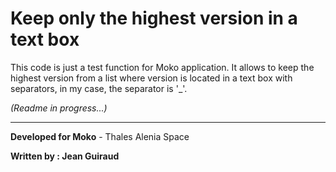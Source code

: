 # Keep only the highest version in a text box

This code is just a test function for Moko application.
It allows to keep the highest version from a list where version is located in a text box with separators, in my case, the separator is '_'. 

*(Readme in progress...)*

---

**Developed for Moko** - Thales Alenia Space

**Written by : Jean Guiraud**
